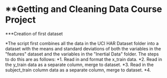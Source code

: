 **Getting and Cleaning Data Course Project
===================================
***Creation of first dataset

*The script first combines all the data in the UCI HAR Dataset folder into a dataset with the means and standard deviations of both the variables in the "features" dataset and the variables in the "Inertial Data" folder. The steps to do this are as follows:
*1. Read in and format the x_train data.
*2. Read in the y_train data as a separate column, merge to dataset.
*3. Read in the subject_train column data as a separate column, merge to dataset.
*4. 

